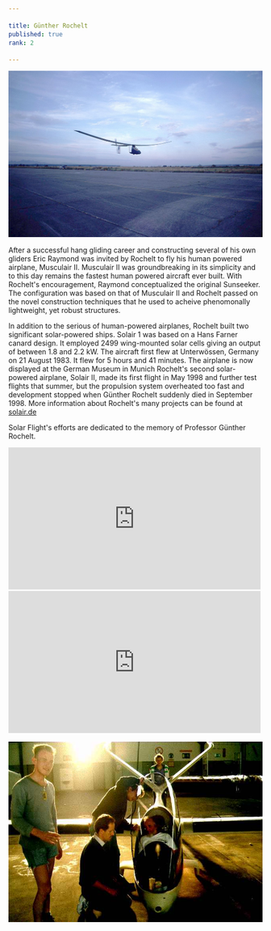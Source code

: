 ```yaml
---

title: Günther Rochelt
published: true
rank: 2

---
```

![Musculair II in flight](musculair2.jpg)

After a successful hang gliding career and constructing several of his own gliders Eric Raymond was invited by Rochelt to fly his human powered airplane, Musculair II. Musculair II was groundbreaking in its simplicity and to this day remains the fastest human powered aircraft ever built. With Rochelt's encouragement, Raymond conceptualized the original Sunseeker. The configuration was based on that of Musculair II and Rochelt passed on the novel construction techniques that he used to acheive phenomonally lightweight, yet robust structures.

In addition to the serious of human-powered airplanes, Rochelt built two significant solar-powered ships.
Solair 1 was based on a Hans Farner canard design. It employed 2499 wing-mounted solar cells giving an output of between 1.8 and 2.2 kW. The aircraft first flew at Unterwössen, Germany on 21 August 1983. It flew for 5 hours and 41 minutes. The airplane is now displayed at the German Museum in Munich  Rochelt's second solar-powered airplane, Solair II, made its first flight in May 1998 and further test flights that summer, but the propulsion system overheated too fast and development stopped when Günther Rochelt suddenly died in September 1998. More information about Rochelt's many projects can be found at <a href="http://www.solair.de">solair.de</a>


Solar Flight's efforts are dedicated to the memory of Professor Günther Rochelt.


<iframe src="http://player.vimeo.com/video/14810957?title=0&amp;byline=0&amp;portrait=0" width="500" height="281" frameborder="0" webkitAllowFullScreen mozallowfullscreen allowFullScreen></iframe>

<iframe src="http://player.vimeo.com/video/14809359" width="500" height="281" frameborder="0" webkitAllowFullScreen mozallowfullscreen allowFullScreen></iframe>


![Solair II crew](solair2team.jpg)

